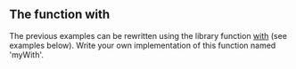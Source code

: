 ## The function with

The previous examples can be rewritten using the library function
[with](http://kotlinlang.org/api/latest/jvm/stdlib/kotlin/with.html) (see examples below).
Write your own implementation of this function named 'myWith'.